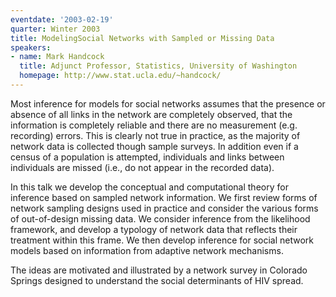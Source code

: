 ```yaml
---
eventdate: '2003-02-19'
quarter: Winter 2003
title: ModelingSocial Networks with Sampled or Missing Data
speakers:
- name: Mark Handcock
  title: Adjunct Professor, Statistics, University of Washington
  homepage: http://www.stat.ucla.edu/~handcock/
---
```

Most inference for models for social networks assumes that the presence or absence of all links in the network are completely observed, that the information is completely reliable and there are no measurement (e.g. recording) errors. This is clearly not true in practice, as the majority of network data is collected though sample surveys. In addition even if a census of a population is attempted, individuals and links between individuals are missed (i.e., do not appear in the recorded data).

In this talk we develop the conceptual and computational theory for inference based on sampled network information. We first review forms of network sampling designs used in practice and consider the various forms of out-of-design missing data. We consider inference from the likelihood framework, and develop a typology of network data that reflects their treatment within this frame. We then develop inference for social network models based on information from adaptive network mechanisms.

The ideas are motivated and illustrated by a network survey in Colorado Springs designed to understand the social determinants of HIV spread.